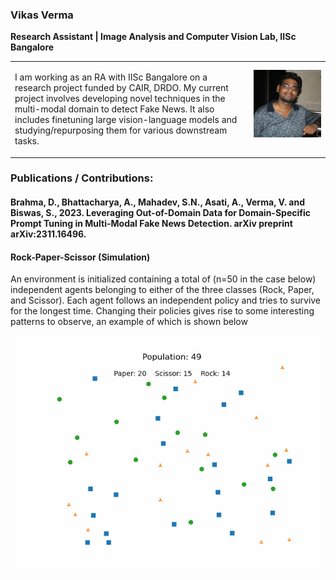 ### Vikas Verma
**Research Assistant  | Image Analysis and Computer Vision Lab, IISc Bangalore**

<table border="0">
 <tr>
    <td>

I am working as an RA with IISc Bangalore on a research project funded by CAIR, DRDO. My current project involves developing novel techniques in the multi-modal domain to detect Fake News. It also includes finetuning large vision-language models and studying/repurposing them for various downstream tasks.</td>
    <td><img src="include/Vikas_2018.jpg" alt="Vikas Verma">
</td>
 </tr>
</table>

### Publications / Contributions:

#### Brahma, D., Bhattacharya, A., Mahadev, S.N., Asati, A., Verma, V. and Biswas, S., 2023. Leveraging Out-of-Domain Data for Domain-Specific Prompt Tuning in Multi-Modal Fake News Detection. arXiv preprint arXiv:2311.16496.


#### Rock-Paper-Scissor (Simulation)

An environment is initialized containing a total of (n=50 in the case below) independent agents belonging to either of the three classes (Rock, Paper, and Scissor). Each agent follows an independent policy and tries to survive for the longest time. Changing their policies gives rise to some interesting patterns to observe, an example of which is shown below

![Rock Paper Scissor Game Animation - 2](Animations/RPS_Game.gif)

